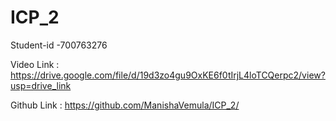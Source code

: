 # ICP_2
Student-id -700763276

Video Link : https://drive.google.com/file/d/19d3zo4gu9OxKE6f0tIrjL4loTCQerpc2/view?usp=drive_link

Github Link : https://github.com/ManishaVemula/ICP_2/
